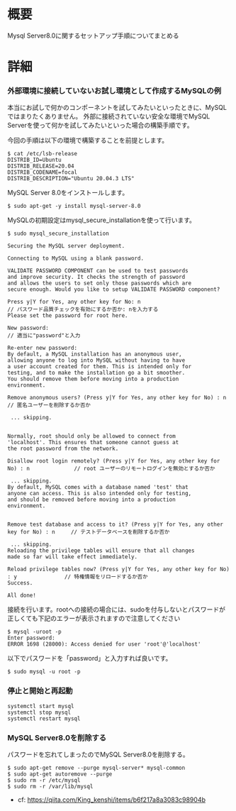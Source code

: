 # 概要
Mysql Server8.0に関するセットアップ手順についてまとめる

# 詳細

### 外部環境に接続していないお試し環境として作成するMySQLの例
本当にお試しで何かのコンポーネントを試してみたいといったときに、MySQLではまりたくありません。
外部に接続されていない安全な環境でMySQL Serverを使って何かを試してみたいといった場合の構築手順です。


今回の手順は以下の環境で構築することを前提とします。
```
$ cat /etc/lsb-release
DISTRIB_ID=Ubuntu
DISTRIB_RELEASE=20.04
DISTRIB_CODENAME=focal
DISTRIB_DESCRIPTION="Ubuntu 20.04.3 LTS"
```

MySQL Server 8.0をインストールします。
```
$ sudo apt-get -y install mysql-server-8.0
```

MySQLの初期設定はmysql_secure_installationを使って行います。
```
$ sudo mysql_secure_installation

Securing the MySQL server deployment.

Connecting to MySQL using a blank password.

VALIDATE PASSWORD COMPONENT can be used to test passwords
and improve security. It checks the strength of password
and allows the users to set only those passwords which are
secure enough. Would you like to setup VALIDATE PASSWORD component?

Press y|Y for Yes, any other key for No: n                                 // パスワード品質チェックを有効にするか否か: nを入力する
Please set the password for root here.

New password:                                                              // 適当に"password"と入力

Re-enter new password:              
By default, a MySQL installation has an anonymous user,
allowing anyone to log into MySQL without having to have
a user account created for them. This is intended only for
testing, and to make the installation go a bit smoother.
You should remove them before moving into a production
environment.

Remove anonymous users? (Press y|Y for Yes, any other key for No) : n                    // 匿名ユーザーを削除するか否か

 ... skipping.


Normally, root should only be allowed to connect from
'localhost'. This ensures that someone cannot guess at
the root password from the network.

Disallow root login remotely? (Press y|Y for Yes, any other key for No) : n              // root ユーザーのリモートログインを無効とするか否か

 ... skipping.
By default, MySQL comes with a database named 'test' that
anyone can access. This is also intended only for testing,
and should be removed before moving into a production
environment.


Remove test database and access to it? (Press y|Y for Yes, any other key for No) : n     // テストデータベースを削除するか否か

 ... skipping.
Reloading the privilege tables will ensure that all changes
made so far will take effect immediately.

Reload privilege tables now? (Press y|Y for Yes, any other key for No) : y               // 特権情報をリロードするか否か
Success.

All done! 
```

接続を行います。rootへの接続の場合には、sudoを付与しないとパスワードが正しくても下記のエラーが表示されますので注意してください
```
$ mysql -uroot -p
Enter password: 
ERROR 1698 (28000): Access denied for user 'root'@'localhost'
```

以下でパスワードを「password」と入力すれば良いです。
```
$ sudo mysql -u root -p
```

### 停止と開始と再起動
```
systemctl start mysql
systemctl stop mysql
systemctl restart mysql
```


### MySQL Server8.0を削除する

パスワードを忘れてしまったのでMySQL Server8.0を削除する。
```
$ sudo apt-get remove --purge mysql-server* mysql-common
$ sudo apt-get autoremove --purge
$ sudo rm -r /etc/mysql
$ sudo rm -r /var/lib/mysql
```

- cf: https://qiita.com/King_kenshi/items/b6f217a8a3083c98904b
